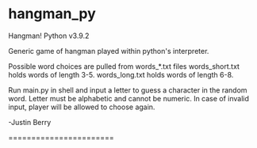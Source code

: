 hangman_py
=======================

Hangman! Python v3.9.2

Generic game of hangman played within python's interpreter.

Possible word choices are pulled from words_*.txt files
words_short.txt holds words of length 3-5.
words_long.txt holds words of length 6-8.

Run main.py in shell and input a letter to guess a character in the random word.
Letter must be alphabetic and cannot be numeric. In case of invalid input,
player will be allowed to choose again.

-Justin Berry

=======================
